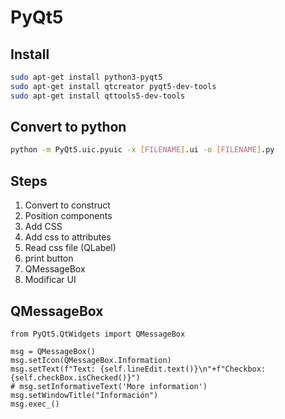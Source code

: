 # PyQt5

## Install

~~~bash
sudo apt-get install python3-pyqt5
sudo apt-get install qtcreator pyqt5-dev-tools
sudo apt-get install qttools5-dev-tools
~~~

## Convert to python

~~~bash
python -m PyQt5.uic.pyuic -x [FILENAME].ui -o [FILENAME].py
~~~

## Steps

1. Convert to construct
2. Position components
3. Add CSS
4. Add css to attributes
5. Read css file (QLabel)
6. print button
7. QMessageBox
8. Modificar UI

## QMessageBox

~~~python3
from PyQt5.QtWidgets import QMessageBox

msg = QMessageBox()
msg.setIcon(QMessageBox.Information)
msg.setText(f"Text: {self.lineEdit.text()}\n"+f"Checkbox: {self.checkBox.isChecked()}")
# msg.setInformativeText('More information')
msg.setWindowTitle("Información")
msg.exec_()
~~~
